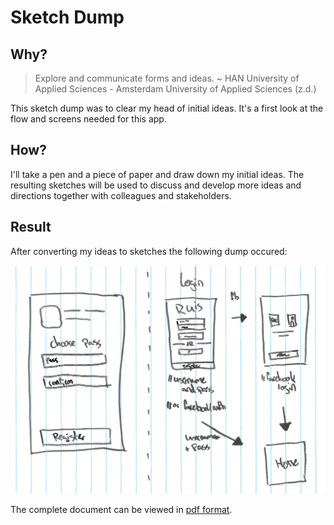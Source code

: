 # Sketch Dump
## Why?
> Explore and communicate forms and ideas. ~ HAN University of Applied Sciences - Amsterdam University of Applied Sciences (z.d.)

This sketch dump was to clear my head of initial ideas. It's a first look at the flow and screens needed for this app.

## How?
I'll take a pen and a piece of paper and draw down my initial ideas. The resulting sketches will be used to discuss and develop more ideas and directions together with colleagues and stakeholders.

## Result
After converting my ideas to sketches the following dump occured:

![one page of sketch dump](../assets/images/sketch-dump.png)

The complete document can be viewed in [pdf format](https://iancstewart.gitbooks.io/graduation-project-productbiografie/content/assets/downloads/sketch-dump.pdf).
